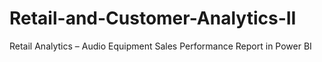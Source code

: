 # Retail-and-Customer-Analytics-II
Retail Analytics – Audio Equipment Sales Performance Report in Power BI
